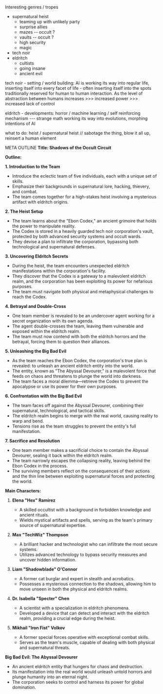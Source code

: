 Interesting genres / tropes
- supernatural heist
	- teaming up with unlikely party
	- surprise allies
	- mazes -- occult ?
	- vaults -- occult ?
	- high security
	- magic
- tech noir
- eldritch
	- cultists
	- going insane
	- ancient evil


tech noir - setting / world building:
AI is working its way into regular life, inserting itself into every facet of life - often inserting itself into the spots traditionally reserved for human to human interaction. As the level of abstraction between humans increases >>> increased power >>> increased lack of control 

eldritch - developments: 
horror / machine learning / self reinforcing mechanism --- strange math working its way into evolutions, morphing intentions of AI

what to do: 
heist / supernatural heist // sabotage the thing, blow it all up, reinsert a human element






META OUTLINE
**Title: Shadows of the Occult Circuit**

**Outline:**

**1. Introduction to the Team**
   - Introduce the eclectic team of five individuals, each with a unique set of skills.
   - Emphasize their backgrounds in supernatural lore, hacking, thievery, and combat.
   - The team comes together for a high-stakes heist involving a mysterious artifact with eldritch origins.

**2. The Heist Setup**
   - The team learns about the "Ebon Codex," an ancient grimoire that holds the power to manipulate reality.
   - The Codex is stored in a heavily guarded tech noir corporation's vault, protected by both advanced security systems and occult wards.
   - They devise a plan to infiltrate the corporation, bypassing both technological and supernatural defenses.

**3. Uncovering Eldritch Secrets**
   - During the heist, the team encounters unexpected eldritch manifestations within the corporation's facility.
   - They discover that the Codex is a gateway to a malevolent eldritch realm, and the corporation has been exploiting its power for nefarious purposes.
   - The team must navigate both physical and metaphysical challenges to reach the Codex.

**4. Betrayal and Double-Cross**
   - One team member is revealed to be an undercover agent working for a secret organization with its own agenda.
   - The agent double-crosses the team, leaving them vulnerable and exposed within the eldritch realm.
   - The team must now contend with both the eldritch horrors and the betrayal, forcing them to question their alliances.

**5. Unleashing the Big Bad Evil**
   - As the team reaches the Ebon Codex, the corporation's true plan is revealed: to unleash an ancient eldritch entity into the world.
   - The entity, known as "The Abyssal Devourer," is a malevolent force that feeds on chaos and threatens to plunge the world into darkness.
   - The team faces a moral dilemma—retrieve the Codex to prevent the apocalypse or use its power for their own purposes.

**6. Confrontation with the Big Bad Evil**
   - The team faces off against the Abyssal Devourer, combining their supernatural, technological, and tactical skills.
   - The eldritch realm begins to merge with the real world, causing reality to warp and bend.
   - Tensions rise as the team struggles to prevent the entity's full manifestation.

**7. Sacrifice and Resolution**
   - One team member makes a sacrificial choice to contain the Abyssal Devourer, sealing it back within the eldritch realm.
   - The team narrowly escapes the collapsing reality, leaving behind the Ebon Codex in the process.
   - The surviving members reflect on the consequences of their actions and the thin line between exploiting supernatural forces and protecting the world.

**Main Characters:**

1. **Elena "Hex" Ramirez**
   - A skilled occultist with a background in forbidden knowledge and ancient rituals.
   - Wields mystical artifacts and spells, serving as the team's primary source of supernatural expertise.

2. **Max "TechWiz" Thompson**
   - A brilliant hacker and technologist who can infiltrate the most secure systems.
   - Utilizes advanced technology to bypass security measures and uncover hidden information.

3. **Liam "Shadowblade" O'Connor**
   - A former cat burglar and expert in stealth and acrobatics.
   - Possesses a mysterious connection to the shadows, allowing him to move unseen in both the physical and eldritch realms.

4. **Dr. Isabella "Specter" Chen**
   - A scientist with a specialization in eldritch phenomena.
   - Developed a device that can detect and interact with the eldritch realm, providing a crucial edge during the heist.

5. **Mikhail "Iron Fist" Volkov**
   - A former special forces operative with exceptional combat skills.
   - Serves as the team's muscle, capable of dealing with both physical and supernatural threats.

**Big Bad Evil: The Abyssal Devourer**
   - An ancient eldritch entity that hungers for chaos and destruction.
   - Its manifestation into the real world would unleash untold horrors and plunge humanity into an eternal night.
   - The corporation seeks to control and harness its power for global domination.
